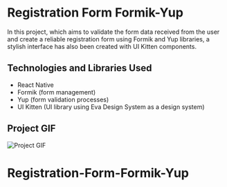 # Registration Form Formik-Yup

In this project, which aims to validate the form data received from the user and create a reliable registration form using Formik and Yup libraries, a stylish interface has also been created with UI Kitten components.

## Technologies and Libraries Used

- React Native
- Formik (form management)
- Yup (form validation processes)
- UI Kitten (UI library using Eva Design System as a design system)

## Project GIF

![Project GIF](./assets/REC.gif)
# Registration-Form-Formik-Yup

